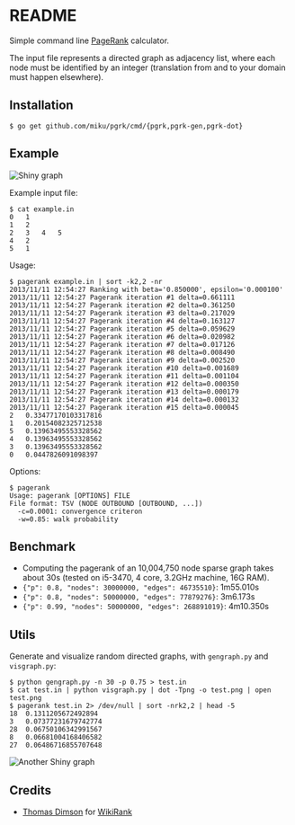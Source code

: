 README
======

Simple command line [PageRank](http://infolab.stanford.edu/~backrub/google.html) calculator.

The input file represents a directed graph as adjacency list, where each node
must be identified by an integer (translation from and to your domain must
happen elsewhere).

Installation
------------

    $ go get github.com/miku/pgrk/cmd/{pgrk,pgrk-gen,pgrk-dot}

Example
-------

![Shiny graph](http://i.imgur.com/0ZQYLFl.png)

Example input file:

    $ cat example.in 
    0   1
    1   2
    2   3   4   5
    4   2
    5   1


Usage:

    $ pagerank example.in | sort -k2,2 -nr
    2013/11/11 12:54:27 Ranking with beta='0.850000', epsilon='0.000100'
    2013/11/11 12:54:27 Pagerank iteration #1 delta=0.661111
    2013/11/11 12:54:27 Pagerank iteration #2 delta=0.361250
    2013/11/11 12:54:27 Pagerank iteration #3 delta=0.217029
    2013/11/11 12:54:27 Pagerank iteration #4 delta=0.163127
    2013/11/11 12:54:27 Pagerank iteration #5 delta=0.059629
    2013/11/11 12:54:27 Pagerank iteration #6 delta=0.020982
    2013/11/11 12:54:27 Pagerank iteration #7 delta=0.017126
    2013/11/11 12:54:27 Pagerank iteration #8 delta=0.008490
    2013/11/11 12:54:27 Pagerank iteration #9 delta=0.002520
    2013/11/11 12:54:27 Pagerank iteration #10 delta=0.001689
    2013/11/11 12:54:27 Pagerank iteration #11 delta=0.001104
    2013/11/11 12:54:27 Pagerank iteration #12 delta=0.000350
    2013/11/11 12:54:27 Pagerank iteration #13 delta=0.000179
    2013/11/11 12:54:27 Pagerank iteration #14 delta=0.000132
    2013/11/11 12:54:27 Pagerank iteration #15 delta=0.000045
    2   0.33477170103317816
    1   0.20154082325712538
    5   0.13963495553328562
    4   0.13963495553328562
    3   0.13963495553328562
    0   0.0447826091098397



Options:

    $ pagerank 
    Usage: pagerank [OPTIONS] FILE
    File format: TSV (NODE OUTBOUND [OUTBOUND, ...])
      -c=0.0001: convergence criteron
      -w=0.85: walk probability


Benchmark
---------

* Computing the pagerank of an 10,004,750 node sparse graph takes about 30s (tested on i5-3470, 4 core, 3.2GHz machine, 16G RAM).
* `{"p": 0.8, "nodes": 30000000, "edges": 46735510}`: 1m55.010s
* `{"p": 0.8, "nodes": 50000000, "edges": 77879276}`: 3m6.173s
* `{"p": 0.99, "nodes": 50000000, "edges": 268891019}`: 4m10.350s


Utils
-----

Generate and visualize random directed graphs, with `gengraph.py`
and `visgraph.py`:

    $ python gengraph.py -n 30 -p 0.75 > test.in
    $ cat test.in | python visgraph.py | dot -Tpng -o test.png | open test.png
    $ pagerank test.in 2> /dev/null | sort -nrk2,2 | head -5
    18  0.1311205672492894
    3   0.07377231679742774
    28  0.06750106342991567
    8   0.06681004168406582
    27  0.06486716855707648


![Another Shiny graph](http://i.imgur.com/hzzKtzq.png)


Credits
-------

* [Thomas Dimson](https://github.com/cosbynator) for [WikiRank](https://github.com/cosbynator/WikiRank)
